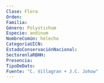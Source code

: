 ```yaml
---
Clase: Flora
Orden: 
Familia: 
Género: Polystichum
Especie: andinum
NombreComún: helecho
CategoríaUICN: 
EstadoConservaciónNacional: 
SectorenlaRBHH: 
Presencia: 
TipoDeDato: 
Fuente: "C. Villagran + J.C. Johow"
---
```

